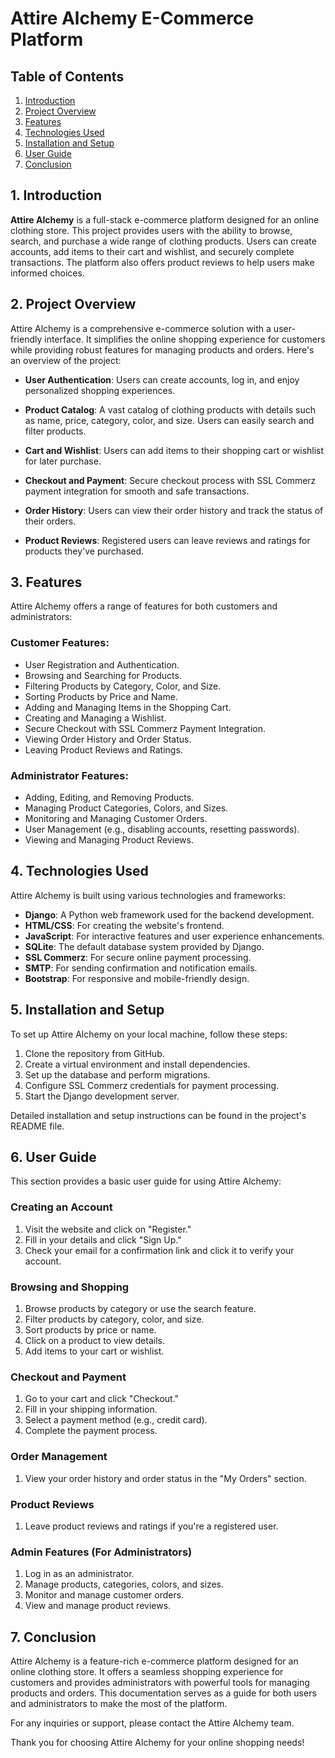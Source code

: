 # Attire Alchemy E-Commerce Platform

## Table of Contents

1. [Introduction](#introduction)
2. [Project Overview](#project-overview)
3. [Features](#features)
4. [Technologies Used](#technologies-used)
5. [Installation and Setup](#installation-and-setup)
6. [User Guide](#user-guide)
7. [Conclusion](#conclusion)

## 1. Introduction <a name="introduction"></a>

**Attire Alchemy** is a full-stack e-commerce platform designed for an online clothing store. This project provides users with the ability to browse, search, and purchase a wide range of clothing products. Users can create accounts, add items to their cart and wishlist, and securely complete transactions. The platform also offers product reviews to help users make informed choices.

## 2. Project Overview <a name="project-overview"></a>

Attire Alchemy is a comprehensive e-commerce solution with a user-friendly interface. It simplifies the online shopping experience for customers while providing robust features for managing products and orders. Here's an overview of the project:

- **User Authentication**: Users can create accounts, log in, and enjoy personalized shopping experiences.

- **Product Catalog**: A vast catalog of clothing products with details such as name, price, category, color, and size. Users can easily search and filter products.

- **Cart and Wishlist**: Users can add items to their shopping cart or wishlist for later purchase.

- **Checkout and Payment**: Secure checkout process with SSL Commerz payment integration for smooth and safe transactions.

- **Order History**: Users can view their order history and track the status of their orders.

- **Product Reviews**: Registered users can leave reviews and ratings for products they've purchased.

## 3. Features <a name="features"></a>

Attire Alchemy offers a range of features for both customers and administrators:

### Customer Features:

- User Registration and Authentication.
- Browsing and Searching for Products.
- Filtering Products by Category, Color, and Size.
- Sorting Products by Price and Name.
- Adding and Managing Items in the Shopping Cart.
- Creating and Managing a Wishlist.
- Secure Checkout with SSL Commerz Payment Integration.
- Viewing Order History and Order Status.
- Leaving Product Reviews and Ratings.

### Administrator Features:

- Adding, Editing, and Removing Products.
- Managing Product Categories, Colors, and Sizes.
- Monitoring and Managing Customer Orders.
- User Management (e.g., disabling accounts, resetting passwords).
- Viewing and Managing Product Reviews.

## 4. Technologies Used <a name="technologies-used"></a>

Attire Alchemy is built using various technologies and frameworks:

- **Django**: A Python web framework used for the backend development.
- **HTML/CSS**: For creating the website's frontend.
- **JavaScript**: For interactive features and user experience enhancements.
- **SQLite**: The default database system provided by Django.
- **SSL Commerz**: For secure online payment processing.
- **SMTP**: For sending confirmation and notification emails.
- **Bootstrap**: For responsive and mobile-friendly design.

## 5. Installation and Setup <a name="installation-and-setup"></a>

To set up Attire Alchemy on your local machine, follow these steps:

1. Clone the repository from GitHub.
2. Create a virtual environment and install dependencies.
3. Set up the database and perform migrations.
4. Configure SSL Commerz credentials for payment processing.
5. Start the Django development server.

Detailed installation and setup instructions can be found in the project's README file.

## 6. User Guide <a name="user-guide"></a>

This section provides a basic user guide for using Attire Alchemy:

### Creating an Account

1. Visit the website and click on "Register."
2. Fill in your details and click "Sign Up."
3. Check your email for a confirmation link and click it to verify your account.

### Browsing and Shopping

1. Browse products by category or use the search feature.
2. Filter products by category, color, and size.
3. Sort products by price or name.
4. Click on a product to view details.
5. Add items to your cart or wishlist.

### Checkout and Payment

1. Go to your cart and click "Checkout."
2. Fill in your shipping information.
3. Select a payment method (e.g., credit card).
4. Complete the payment process.

### Order Management

1. View your order history and order status in the "My Orders" section.

### Product Reviews

1. Leave product reviews and ratings if you're a registered user.

### Admin Features (For Administrators)

1. Log in as an administrator.
2. Manage products, categories, colors, and sizes.
3. Monitor and manage customer orders.
4. View and manage product reviews.

## 7. Conclusion <a name="conclusion"></a>

Attire Alchemy is a feature-rich e-commerce platform designed for an online clothing store. It offers a seamless shopping experience for customers and provides administrators with powerful tools for managing products and orders. This documentation serves as a guide for both users and administrators to make the most of the platform.

For any inquiries or support, please contact the Attire Alchemy team.

Thank you for choosing Attire Alchemy for your online shopping needs!
